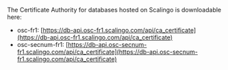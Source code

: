 The Certificate Authority for databases hosted on Scalingo is
downloadable here:
* osc-fr1: [https://db-api.osc-fr1.scalingo.com/api/ca_certificate](https://db-api.osc-fr1.scalingo.com/api/ca_certificate)
* osc-secnum-fr1: [https://db-api.osc-secnum-fr1.scalingo.com/api/ca_certificate](https://db-api.osc-secnum-fr1.scalingo.com/api/ca_certificate)
